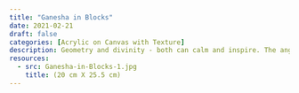 ```yaml
---
title: "Ganesha in Blocks"
date: 2021-02-21
draft: false
categories: [Acrylic on Canvas with Texture]
description: Geometry and divinity - both can calm and inspire. The angularity of rectangles encompassed within the beauty of Ganesha.
resources:
  - src: Ganesha-in-Blocks-1.jpg
    title: (20 cm X 25.5 cm)
---
```




